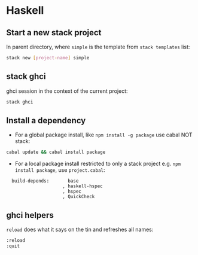 # Haskell

## Start a new stack project

In parent directory, where `simple` is the template from `stack templates` list:

```bash
stack new [project-name] simple 
```

## stack ghci

ghci session in the context of the current project:

```bash
stack ghci
```

## Install a dependency

* For a global package install, like `npm install -g package` use cabal NOT stack:

```bash
cabal update && cabal install package
```

* For a local package install restricted to only a stack project e.g. `npm install package`, use `project.cabal`:

```text
  build-depends:       base
                     , haskell-hspec
                     , hspec
                     , QuickCheck
```


## ghci helpers

`reload` does what it says on the tin and refreshes all names:

```bash
:reload
:quit
```